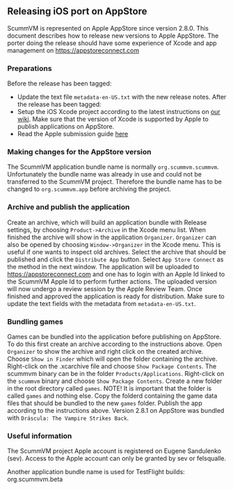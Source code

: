 ## Releasing iOS port on AppStore

ScummVM is represented on Apple AppStore since version 2.8.0. This document describes how to release new versions to Apple AppStore. The porter doing the release should have some experience of Xcode and app management on https://appstoreconnect.com

### Preparations

Before the release has been tagged:
 - Update the text file `metadata-en-US.txt` with the new release notes.
After the release has been tagged:
 - Setup the iOS Xcode project according to the latest instructions on [our wiki](https://docs.scummvm.org/en/latest/other_platforms/ios_build.html). Make sure that the version of Xcode is supported by Apple to publish applications on AppStore.
 - Read the Apple submission guide [here](https://developer.apple.com/ios/submit/)

### Making changes for the AppStore version

The ScummVM application bundle name is normally `org.scummvm.scummvm`. Unfortunately the bundle name was already in use and could not be transferred to the ScummVM project. Therefore the bundle name has to be changed to `org.scummvm.app` before archiving the project.

### Archive and publish the application

Create an archive, which will build an application bundle with Release settings, by choosing `Product->Archive` in the Xcode menu list. When finished the archive will show in the application `Organizer`. `Organizer` can also be opened by choosing `Window->Organizer` in the Xcode menu. This is useful if one wants to inspect old archives. Select the archive that should be published and click the `Distribute App` button. Select `App Store Connect` as the method in the next window. The application will be uploaded to https://appstoreconnect.com and one has to login with an Apple Id linked to the ScummVM Apple Id to perform further actions. The uploaded version will now undergo a review session by the Apple Review Team. Once finished and approved the application is ready for distribution. Make sure to update the text fields with the metadata from `metadata-en-US.txt`.

### Bundling games

Games can be bundled into the application before publishing on AppStore. To do this first create an archive according to the instructions above. Open `Organizer` to show the archive and right click on the created archive. Choose `Show in Finder` which will open the folder containing the archive. Right-click on the .xcarchive file and choose `Show Package Contents`. The scummvm binary can be in the folder `Products/Applications`. Right-click on the `scummvm` binary and choose `Show Package Contents`. Create a new folder in the root directory called `games`. NOTE! It is important that the folder is called `games` and nothing else. Copy the folderd containing the game data files that should be bundled to the new `games` folder. Publish the app according to the instructions above.
Version 2.8.1 on AppStore was bundled with `Dráscula: The Vampire Strikes Back`.

### Useful information

The ScummVM project Apple account is registered on Eugene Sandulenko (sev). Access to the Apple account can only be granted by sev or felsqualle.

Another application bundle name is used for TestFlight builds: org.scummvm.beta
